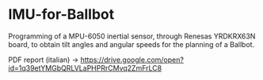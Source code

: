 # IMU-for-Ballbot
Programming of a MPU-6050 inertial sensor, through Renesas YRDKRX63N board, to obtain tilt angles and angular speeds for the planning of a Ballbot.

PDF report (italian) -> https://drive.google.com/open?id=1q39etYMGbQRLVLaPHPRrCMvq2ZmFrLC8
